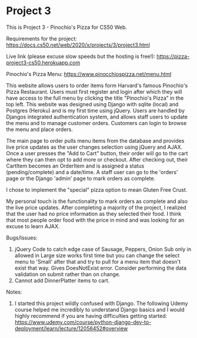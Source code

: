 # Project 3

This is Project 3 - Pinochio's Pizza for CS50 Web.

Requirements for the project:
https://docs.cs50.net/web/2020/x/projects/3/project3.html

Live link (please excuse slow speeds but the hosting is free!):
https://pizza-project3-cs50.herokuapp.com

Pinochio's Pizza Menu:
https://www.pinocchiospizza.net/menu.html

This website allows users to order items form Harvard's famous Pinochio's Pizza Restaurant.  Users must first register and login after which they will have access to the full menu by clicking the title "Pinochio's Pizza" in the top left.  This website was designed using Django with sqlite (local) and Postgres (Heroku) and is my first time using jQuery.  Users are handled by Djangos integrated authentication system, and allows staff users to update the menu and to manage customer orders.  Customers can login to browse the menu and place orders.

The main page to order pulls menu items from the database and provides live price updates as the user changes selection using jQuery and AJAX.  Once a user presses the "Add to Cart" button, their order will go to the cart where they can then opt to add more or checkout.  After checking out, their CartItem becomes an OrderItem and is assigned a status (pending/complete) and a date/time.  A staff user can go to the 'orders' page or the Django 'admin' page to mark orders as complete.

I chose to implement the "special" pizza option to mean Gluten Free Crust.

My personal touch is the functionality to mark orders as complete and also the live price updates.  After completing a majority of the project, I realized that the user had no price information as they selected their food.  I think that most people order food with the price in mind and was looking for an excuse to learn AJAX.


Bugs/Issues:
1. jQuery Code to catch edge case of Sausage, Peppers, Onion Sub only in allowed in Large size works first time but you can change the select menu to 'Small' after that and try to pull for a menu item that doesn't exist that way.  Gives DoesNotExist error.  Consider performing the data validation on submit rather than on change.
2. Cannot add DinnerPlatter items to cart.

Notes:
1. I started this project wildly confused with Django.  The following Udemy course helped me incredibly to understand Django basics and I would highly recommend if you are having difficulties getting started:
https://www.udemy.com/course/python-django-dev-to-deployment/learn/lecture/12056452#overview
